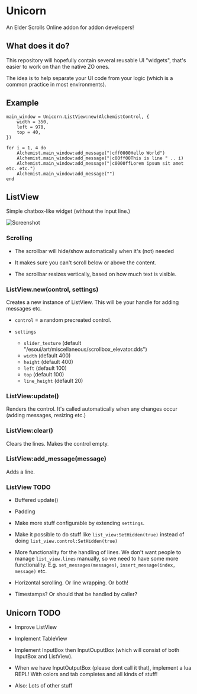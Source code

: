 Unicorn
=======

An Elder Scrolls Online addon for addon developers!

What does it do?
----------------

This repository will hopefully contain several reusable UI "widgets", that's easier to work on than the native ZO ones.

The idea is to help separate your UI code from your logic (which is a common practice in most environments).

Example
-------

```
main_window = Unicorn.ListView:new(AlchemistControl, {
    width = 350,
    left = 970,
    top = 40,
})

for i = 1, 4 do
    Alchemist.main_window:add_message("|cff0000Hello World")
    Alchemist.main_window:add_message("|c00ff00This is line " .. i)
    Alchemist.main_window:add_message("|c0000ffLorem ipsum sit amet etc. etc.")
    Alchemist.main_window:add_message("")
end

```

ListView
--------

Simple chatbox-like widget (without the input line.)

![Screenshot](http://i.imgur.com/I6hHytU.png)

### Scrolling

- The scrollbar will hide/show automatically when it's (not) needed

- It makes sure you can't scroll below or above the content.

- The scrollbar resizes vertically, based on how much text is visible.

### ListView.new(control, settings)

Creates a new instance of ListView. This will be your handle for adding messages etc.

- `control` = a random precreated control.

- `settings`
    - `slider_texture` (default "/esoui/art/miscellaneous/scrollbox_elevator.dds")
    - `width` (default 400)
    - `height` (default 400)
    - `left` (default 100)
    - `top` (default 100)
    - `line_height` (default 20)

### ListView:update()

Renders the control. It's called automatically when any changes occur (adding messages, resizing etc.)

### ListView:clear()

Clears the lines. Makes the control empty.

### ListView:add_message(message)

Adds a line.

### ListView TODO

- Buffered update()

- Padding

- Make more stuff configurable by extending `settings`.

- Make it possible to do stuff like `list_view:SetHidden(true)` instead of doing `list_view.control:SetHidden(true)`

- More functionality for the handling of lines. We don't want people to manage `list_view.lines` manually, so we need to have some more functionality. E.g. `set_messages(messages)`, `insert_message(index, message)` etc.

- Horizontal scrolling. Or line wrapping. Or both!

- Timestamps? Or should that be handled by caller?


Unicorn TODO
------------

- Improve ListView

- Implement TableView

- Implement InputBox then InputOuputBox (which will consist of both InputBox and ListView).

- When we have InputOutputBox (please dont call it that), implement a lua REPL! With colors and tab completes and all kinds of stuff!

- Also: Lots of other stuff
